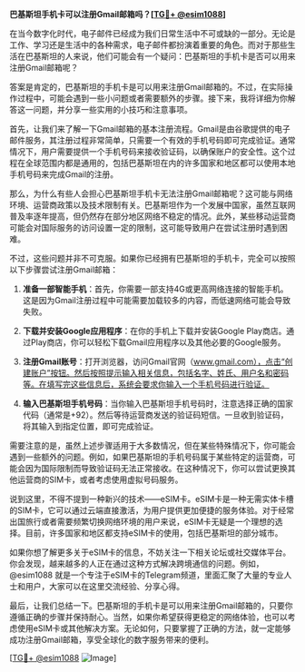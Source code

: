 **巴基斯坦手机卡可以注册Gmail邮箱吗？[[TG💪+ @esim1088](https://t.me/s/esim1088)]**

在当今数字化时代，电子邮件已经成为我们日常生活中不可或缺的一部分。无论是工作、学习还是生活中的各种需求，电子邮件都扮演着重要的角色。而对于那些生活在巴基斯坦的人来说，他们可能会有一个疑问：巴基斯坦的手机卡是否可以用来注册Gmail邮箱呢？

答案是肯定的，巴基斯坦的手机卡是可以用来注册Gmail邮箱的。不过，在实际操作过程中，可能会遇到一些小问题或者需要额外的步骤。接下来，我将详细为你解答这一问题，并分享一些实用的小技巧和注意事项。

首先，让我们来了解一下Gmail邮箱的基本注册流程。Gmail是由谷歌提供的电子邮件服务，其注册过程非常简单，只需要一个有效的手机号码即可完成验证。通常情况下，用户需要提供一个手机号码来接收验证码，以确保账户的安全性。这个过程在全球范围内都是通用的，包括巴基斯坦在内的许多国家和地区都可以使用本地手机号码来完成Gmail的注册。

那么，为什么有些人会担心巴基斯坦手机卡无法注册Gmail邮箱呢？这可能与网络环境、运营商政策以及技术限制有关。巴基斯坦作为一个发展中国家，虽然互联网普及率逐年提高，但仍然存在部分地区网络不稳定的情况。此外，某些移动运营商可能会对国际服务的访问设置一定的限制，这可能导致用户在尝试注册时遇到困难。

不过，这些问题并非不可克服。如果你已经拥有巴基斯坦的手机卡，完全可以按照以下步骤尝试注册Gmail邮箱：

1. **准备一部智能手机**：首先，你需要一部支持4G或更高网络连接的智能手机。这是因为Gmail注册过程中可能需要加载较多的内容，而低速网络可能会导致失败。

2. **下载并安装Google应用程序**：在你的手机上下载并安装Google Play商店。通过Play商店，你可以轻松下载Gmail应用程序以及其他必要的Google服务。

3. **注册Gmail账号**：打开浏览器，访问Gmail官网（www.gmail.com），点击“创建账户”按钮。然后按照提示输入相关信息，包括名字、姓氏、用户名和密码等。在填写完这些信息后，系统会要求你输入一个手机号码进行验证。

4. **输入巴基斯坦手机号码**：当你输入巴基斯坦手机号码时，注意选择正确的国家代码（通常是+92）。然后等待运营商发送的验证码短信。一旦收到验证码，将其输入到指定位置，即可完成验证。

需要注意的是，虽然上述步骤适用于大多数情况，但在某些特殊情况下，你可能会遇到一些额外的问题。例如，如果巴基斯坦的手机号码属于某些特定的运营商，可能会因为国际限制而导致验证码无法正常接收。在这种情况下，你可以尝试更换其他运营商的SIM卡，或者考虑使用虚拟号码服务。

说到这里，不得不提到一种新兴的技术——eSIM卡。eSIM卡是一种无需实体卡槽的SIM卡，它可以通过云端直接激活，为用户提供更加便捷的服务体验。对于经常出国旅行或者需要频繁切换网络环境的用户来说，eSIM卡无疑是一个理想的选择。目前，许多国家和地区都支持eSIM卡的使用，包括巴基斯坦的部分城市。

如果你想了解更多关于eSIM卡的信息，不妨关注一下相关论坛或社交媒体平台。你会发现，越来越多的人正在通过这种方式解决跨境通信的问题。例如，@esim1088 就是一个专注于eSIM卡的Telegram频道，里面汇聚了大量的专业人士和用户，大家可以在这里交流经验、分享心得。

最后，让我们总结一下。巴基斯坦的手机卡是可以用来注册Gmail邮箱的，只要你遵循正确的步骤并保持耐心。当然，如果你希望获得更稳定的网络体验，也可以考虑使用eSIM卡或其他解决方案。无论如何，只要掌握了正确的方法，就一定能够成功注册Gmail邮箱，享受全球化的数字服务带来的便利。

[[TG💪+ @esim1088](https://t.me/s/esim1088) ![Image](https://i.postimg.cc/4NQfJmqS/Snipaste-2025-05-13-00-14-12.png)]